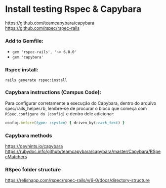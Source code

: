 # Install testing Rspec & Capybara

https://github.com/teamcapybara/capybara
https://github.com/rspec/rspec-rails

### Add to Gemfile:

- `gem 'rspec-rails', '~> 6.0.0'`
- `gem 'capybara'`

### Rspec install:

`rails generate rspec:install`

### Capybara instructions (Campus Code):

Para configurar corretamente a execução do Capybara, dentro do arquivo spec/rails_helper.rb, lembre-se de procurar o bloco que começa com `RSpec.configure do |config|` e dentro dele adicionar:

```ruby
config.before(type: :system) { driven_by(:rack_test) }
```

### Capybara methods

https://devhints.io/capybara
https://rubydoc.info/github/teamcapybara/capybara/master/Capybara/RSpecMatchers

### RSpec folder structure

https://relishapp.com/rspec/rspec-rails/v/6-0/docs/directory-structure
